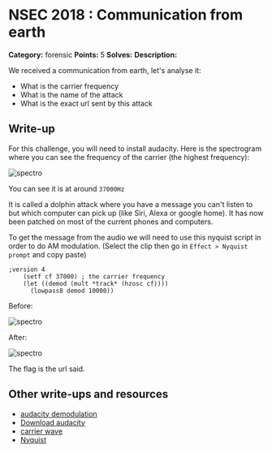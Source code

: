 # NSEC 2018 : Communication from earth

**Category:** forensic
**Points:** 5
**Solves:** 
**Description:**

We received a communication from earth, let's analyse it:

- What is the carrier frequency
- What is the name of the attack
- What is the exact url sent by this attack

## Write-up

For this challenge, you will need to install audacity. 
Here is the spectrogram where you can see the frequency of the carrier (the highest frequency):

![spectro](https://github.com/ctfs/write-ups-2018/tree/master/nsec-2018/forensic/Communication-from-earth-5/spectro.png?raw=true)

You can see it is at around `37000Hz`

It is called a dolphin attack where you have a message you can't listen to but which computer can pick up (like Siri, Alexa or google home). It has now been patched on most of the current phones and computers.


To get the message from the audio we will need to use this nyquist script in order to do AM modulation. (Select the clip then go in `Effect > Nyquist prompt` and copy paste)

```
;version 4
    (setf cf 37000) ; the carrier frequency
    (let ((demod (mult *track* (hzosc cf))))
      (lowpass8 demod 10000))
```

Before:

![spectro](https://github.com/ctfs/write-ups-2018/tree/master/nsec-2018/forensic/Communication-from-earth-5/before.png?raw=true)

After:

![spectro](https://github.com/ctfs/write-ups-2018/tree/master/nsec-2018/forensic/Communication-from-earth-5/after.png?raw=true)

The flag is the url said.



## Other write-ups and resources

- [audacity demodulation](https://forum.audacityteam.org/viewtopic.php?f=39&t=95331)
- [Download audacity](https://www.audacityteam.org/)
- [carrier wave](https://en.wikipedia.org/wiki/Carrier_wave)
- [Nyquist](https://wiki.audacityteam.org/wiki/Nyquist)

